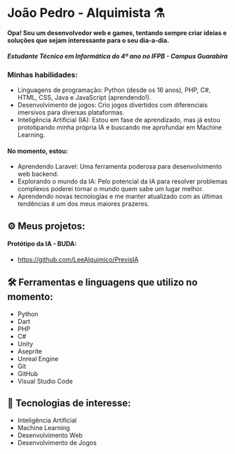 

# João Pedro - Alquimista ⚗️

#### Opa! Sou um desenvolvedor web e games, tentando sempre criar ideias e soluções que sejam interessante para o seu dia-a-dia.
##### Estudante Técnico em Informática do 4º ano no IFPB - Campus Guarabira

### Minhas habilidades: 

- Linguagens de programação: Python (desde os 16 anos), PHP, C#, HTML, CSS, Java e JavaScript (aprendendo!).
- Desenvolvimento de jogos: Crio jogos divertidos com diferenciais imersivos para diversas plataformas.
- Inteligência Artificial (IA): Estou em fase de aprendizado, mas já estou prototipando minha própria IA e buscando me aprofundar em Machine Learning.

####  No momento, estou:
- Aprendendo Laravel: Uma ferramenta poderosa para desenvolvimento web backend.
- Explorando o mundo da IA: Pelo potencial da IA para resolver problemas complexos poderei tornar o mundo quem sabe um lugar melhor.
- Aprendendo novas tecnologias e me manter atualizado com as últimas tendências é um dos meus maiores prazeres.

## ⚙️ Meus projetos:

#### Protótipo da IA - BUDA:

- https://github.com/LeeAlquimico/PrevisIA

##

##  🛠️ Ferramentas e linguagens que utilizo no momento: 

- Python
- Dart
- PHP
- C#
- Unity
- Aseprite
- Unreal Engine
- Git
- GitHub
- Visual Studio Code

## 🤖 Tecnologias de interesse:

- Inteligência Artificial
- Machine Learning
- Desenvolvimento Web
- Desenvolvimento de Jogos

